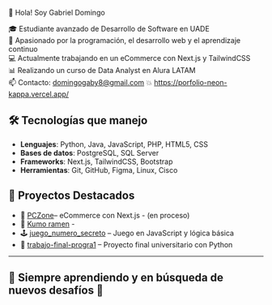 👋 Hola! Soy Gabriel Domingo

🎓 Estudiante avanzado de Desarrollo de Software en UADE  
🚀 Apasionado por la programación, el desarrollo web y el aprendizaje continuo  
💻 Actualmente trabajando en un eCommerce con Next.js y TailwindCSS  
📊 Realizando un curso de Data Analyst en Alura LATAM  
📫 Contacto: domingogaby8@gmail.com
💥 https://porfolio-neon-kappa.vercel.app/

## 🛠️ Tecnologías que manejo

- **Lenguajes**: Python, Java, JavaScript, PHP, HTML5, CSS
- **Bases de datos**: PostgreSQL, SQL Server
- **Frameworks**: Next.js, TailwindCSS, Bootstrap
- **Herramientas**: Git, GitHub, Figma, Linux, Cisco

## 🧩 Proyectos Destacados

- 🛒 [PCZone](https://github.com/pcZone-org/pczone-web)– eCommerce con Next.js - (en proceso)
- 🍜 [Kumo ramen](https://github.com/gabydomingo/kumoRamen) -
- 🕹️ [juego_numero_secreto](https://github.com/gabydomingo/juego_numero_secreto) – Juego en JavaScript y lógica básica
- 🔧 [trabajo-final-progra1](https://github.com/gabydomingo/trabajo-final-progra1) – Proyecto final universitario con Python

---

## 🌱 Siempre aprendiendo y en búsqueda de nuevos desafíos 🚀
